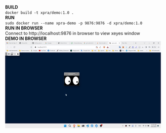**BUILD**<br />
`docker build -t xpra/demo:1.0 .`<br />
**RUN**<br />
`sudo docker run --name xpra-demo -p 9876:9876 -d xpra/demo:1.0`<br />
**RUN IN BROWSER**<br />
Connect to http://localhost:9876 in browser to view xeyes window<br />
**DEMO IN BROWSER**<br />
![image](./demo.gif)
